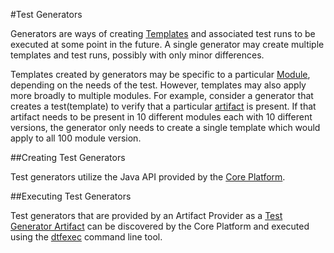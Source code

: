 #Test Generators

Generators are ways of creating [Templates](templates.md) and associated test runs to be executed at some point in the future. A single generator 
may create multiple templates and test runs, possibly with only minor differences.

Templates created by generators may be specific to a particular [Module](artifacts.md#modules), depending on the needs of the test. However, 
templates may also apply more broadly to multiple modules. For example, consider a generator that creates a test(template) to verify that a
particular [artifact](artifacts.md) is present. If that artifact needs to be present in 10 different modules each with 10 different versions, the
generator only needs to create a single template which would apply to all 100 module version.

##Creating Test Generators

Test generators utilize the Java API provided by the [Core Platform](core_platform.md).

##Executing Test Generators

Test generators that are provided by an Artifact Provider as a [Test Generator Artifact](artifacts.md#test-generator-artifacts)
can be discovered by the Core Platform and executed using the [dtfexec](dtfexec.md) command line tool.